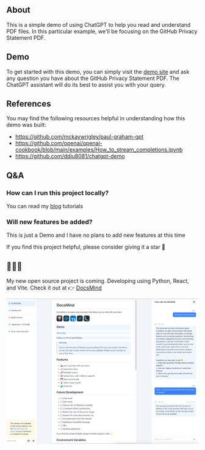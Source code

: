 ## About

This is a simple demo of using ChatGPT to help you read and understand PDF files. In this particular example, we'll be focusing on the GitHub Privacy Statement PDF.

## Demo

To get started with this demo, you can simply visit the [demo site](https://chatpdf-demo.alanwang.site/) and ask any question you have about the GitHub Privacy Statement PDF. The ChatGPT assistant will do its best to assist you with your query.

## References

You may find the following resources helpful in understanding how this demo was built:

- https://github.com/mckaywrigley/paul-graham-gpt
- https://github.com/openai/openai-cookbook/blob/main/examples/How_to_stream_completions.ipynb
- https://github.com/ddiu8081/chatgpt-demo

## Q&A

### How can I run this project locally?

You can read my [blog](https://www.alanwang.site/en/blog/chatgpt-pdf#how-to-run-demo-locally) tutorials

### Will new features be added?

This is just a Demo and I have no plans to add new features at this time

If you find this project helpful, please consider giving it a star 🌟

## 🎉🎉🎉

My new open source project is coming. Developing using Python, React, and Vite. Check it out at 👉 [DocsMind](https://github.com/3Alan/DocsMind)

![DocsMind](https://raw.githubusercontent.com/3Alan/images/master/img/20230507230412.png)
